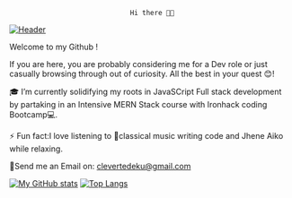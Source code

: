                                   Hi there 👋🏽
                       


[![Header](https://github.com/Cleverttech//Cleverttech/blob/main/readme-banner.png "Header")](http://cleverttech.com/)


  Welcome to my Github !
  
 If you are here, you are probably considering me for a Dev role or just casually browsing through out of curiosity. All the best in your quest 😊!
 
 
🎓 I’m currently solidifying my roots in JavaSCript Full stack development by partaking in an Intensive MERN Stack course with Ironhack coding Bootcamp💻.

⚡ Fun fact:I love listening to 🎵classical music writing code and Jhene Aiko while relaxing.

📩Send me an Email on: clevertedeku@gmail.com

[![My GitHub stats](https://github-readme-stats.vercel.app/api?username=Cleverttech&hide=prs&show_icons=true&theme=dracula)](https://github.com/anuraghazra/github-readme-stats)
[![Top Langs](https://github-readme-stats.vercel.app/api/top-langs/?username=Cleverttech&layout=compact&theme=dracula)](https://github.com/Cleverttech/github-readme-stats)

